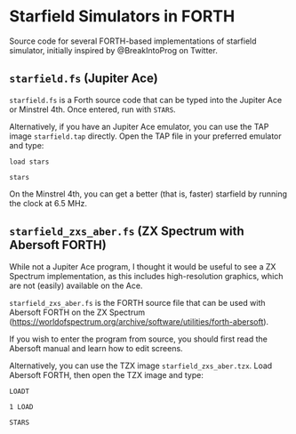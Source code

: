 # Starfield Simulators in FORTH

Source code for several FORTH-based implementations of starfield simulator, initially inspired by @BreakIntoProg on Twitter.

## `starfield.fs` (Jupiter Ace)

`starfield.fs` is a Forth source code that can be typed into the Jupiter Ace or Minstrel 4th. Once entered, run with `STARS`.

Alternatively, if you have an Jupiter Ace emulator, you can use the TAP image `starfield.tap` directly. Open the TAP file in your preferred emulator and type:

`load stars`

`stars`

On the Minstrel 4th, you can get a better (that is, faster) starfield by running the clock at 6.5 MHz.


## `starfield_zxs_aber.fs` (ZX Spectrum with Abersoft FORTH)

While not a Jupiter Ace program, I thought it would be useful to see a ZX Spectrum implementation, as this includes high-resolution graphics, which are not (easily) available on the Ace.

`starfield_zxs_aber.fs` is the FORTH source file that can be used with Abersoft FORTH on the ZX Spectrum (https://worldofspectrum.org/archive/software/utilities/forth-abersoft).

If you wish to enter the program from source, you should first read the Abersoft manual and learn how to edit screens.


Alternatively, you can use the TZX image `starfield_zxs_aber.tzx`. Load Abersoft FORTH, then open the TZX image and type:

`LOADT`

`1 LOAD`

`STARS`
